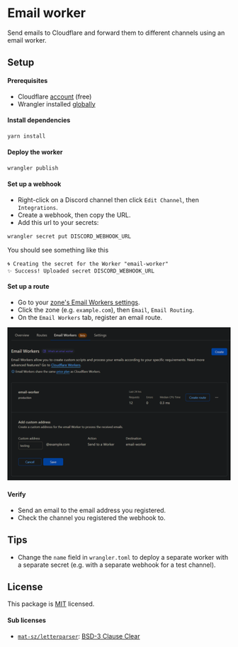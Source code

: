 # Email worker

Send emails to Cloudflare and forward them to different channels using an email worker.


## Setup

#### Prerequisites

- Cloudflare [account](https://dash.cloudflare.com/sign-up) (free)
- Wrangler installed [globally](https://developers.cloudflare.com/workers/wrangler/install-and-update/#install-wrangler-globally)

#### Install dependencies

```bash
yarn install
```

#### Deploy the worker

```bash
wrangler publish
```

#### Set up a webhook

- Right-click on a Discord channel then click `Edit Channel`, then `Integrations`.
- Create a webhook, then copy the URL.
- Add this url to your secrets:

```bash
wrangler secret put DISCORD_WEBHOOK_URL
```

You should see something like this

```console
🌀 Creating the secret for the Worker "email-worker"
✨ Success! Uploaded secret DISCORD_WEBHOOK_URL
```

#### Set up a route

- Go to your [zone's Email Workers settings](https://dash.cloudflare.com/?to=/:account).
- Click the zone (e.g. `example.com`), then `Email`, `Email Routing`.
- On the `Email Workers` tab, register an email route.

[![Register an email route](./assets/email-routing.png)](./assets/email-routing.png)

#### Verify

- Send an email to the email address you registered.
- Check the channel you registered the webhook to.

## Tips

- Change the `name` field in `wrangler.toml` to deploy a separate worker with a separate secret (e.g. with a separate webhook for a test channel). 


## License

This package is [MIT](./LICENSE) licensed.

#### Sub licenses

- [`mat-sz/letterparser`](https://github.com/mat-sz/letterparser): [BSD-3 Clause Clear](https://github.com/mat-sz/letterparser/blob/master/LICENSE)
